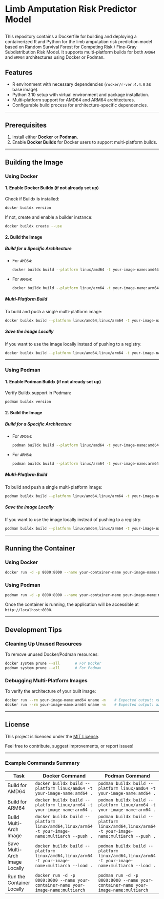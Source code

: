 
# Limb Amputation Risk Predictor Model

## 
This repository contains a Dockerfile for building and deploying a containerized R and Python for the limb amputation risk prediction model based on Random Survival Forest for Competing Risk / Fine-Gray Subdistribution Risk Model. It supports multi-platform builds for both `AMD64` and `ARM64` architectures using Docker or Podman.

## Features

- R environment with necessary dependencies (`rocker/r-ver:4.4.0` as base image).
- Python 3.10 setup with virtual environment and package installation.
- Multi-platform support for AMD64 and ARM64 architectures.
- Configurable build process for architecture-specific dependencies.

---

## Prerequisites

1. Install either **Docker** or **Podman**.
2. Enable **Docker Buildx** for Docker users to support multi-platform builds.

---

## Building the Image

### **Using Docker**

#### 1. Enable Docker Buildx (if not already set up)

Check if Buildx is installed:
```bash
docker buildx version
```

If not, create and enable a builder instance:
```bash
docker buildx create --use
```

#### 2. Build the Image

##### Build for a Specific Architecture
- For `AMD64`:
  ```bash
  docker buildx build --platform linux/amd64 -t your-image-name:amd64 .
  ```
- For `ARM64`:
  ```bash
  docker buildx build --platform linux/arm64 -t your-image-name:arm64 .
  ```

##### Multi-Platform Build
To build and push a single multi-platform image:
```bash
docker buildx build --platform linux/amd64,linux/arm64 -t your-image-name:multiarch --push .
```

##### Save the Image Locally
If you want to use the image locally instead of pushing to a registry:
```bash
docker buildx build --platform linux/amd64,linux/arm64 -t your-image-name:multiarch --load .
```

---

### **Using Podman**

#### 1. Enable Podman Buildx (if not already set up)

Verify Buildx support in Podman:
```bash
podman buildx version
```

#### 2. Build the Image

##### Build for a Specific Architecture
- For `AMD64`:
  ```bash
  podman buildx build --platform linux/amd64 -t your-image-name:amd64 .
  ```
- For `ARM64`:
  ```bash
  podman buildx build --platform linux/arm64 -t your-image-name:arm64 .
  ```

##### Multi-Platform Build
To build and push a single multi-platform image:
```bash
podman buildx build --platform linux/amd64,linux/arm64 -t your-image-name:multiarch --push .
```

##### Save the Image Locally
If you want to use the image locally instead of pushing to a registry:
```bash
podman buildx build --platform linux/amd64,linux/arm64 -t your-image-name:multiarch --load .
```

---

## Running the Container

### Using Docker
```bash
docker run -d -p 8000:8000 --name your-container-name your-image-name:multiarch
```

### Using Podman
```bash
podman run -d -p 8000:8000 --name your-container-name your-image-name:multiarch
```

Once the container is running, the application will be accessible at `http://localhost:8000`.

---

## Development Tips

### Cleaning Up Unused Resources
To remove unused Docker/Podman resources:
```bash
docker system prune --all       # For Docker
podman system prune --all       # For Podman
```

### Debugging Multi-Platform Images
To verify the architecture of your built image:
```bash
docker run --rm your-image-name:amd64 uname -m    # Expected output: x86_64
docker run --rm your-image-name:arm64 uname -m    # Expected output: aarch64
```

---

## License

This project is licensed under the [MIT License](LICENSE).

Feel free to contribute, suggest improvements, or report issues!

--- 

### Example Commands Summary
| Task                                  | Docker Command                                                                                  | Podman Command                                                                                 |
|---------------------------------------|-----------------------------------------------------------------------------------------------|-----------------------------------------------------------------------------------------------|
| Build for AMD64                       | `docker buildx build --platform linux/amd64 -t your-image-name:amd64 .`                       | `podman buildx build --platform linux/amd64 -t your-image-name:amd64 .`                      |
| Build for ARM64                       | `docker buildx build --platform linux/arm64 -t your-image-name:arm64 .`                       | `podman buildx build --platform linux/arm64 -t your-image-name:arm64 .`                      |
| Build Multi-Arch Image                | `docker buildx build --platform linux/amd64,linux/arm64 -t your-image-name:multiarch --push .` | `podman buildx build --platform linux/amd64,linux/arm64 -t your-image-name:multiarch --push .` |
| Save Multi-Arch Image Locally         | `docker buildx build --platform linux/amd64,linux/arm64 -t your-image-name:multiarch --load .` | `podman buildx build --platform linux/amd64,linux/arm64 -t your-image-name:multiarch --load .` |
| Run the Container Locally             | `docker run -d -p 8000:8000 --name your-container-name your-image-name:multiarch`             | `podman run -d -p 8000:8000 --name your-container-name your-image-name:multiarch`             |


